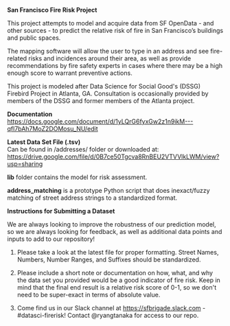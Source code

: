 <b>San Francisco Fire Risk Project</b></br>

This project attempts to model and acquire data from SF OpenData - and other sources - to predict the relative risk of fire in San Francisco’s buildings and public spaces.

The mapping software will allow the user to type in an address and see fire-related risks and incidences around their area, as well as provide recommendations by fire safety experts in cases where there may be a high enough score to warrant preventive actions.

This project is modeled after Data Science for Social Good's (DSSG) Firebird Project in Atlanta, GA. Consultation is occasionally provided by members of the DSSG and former members of the Atlanta project.

<b>Documentation</b></br>
https://docs.google.com/document/d/1yLQrG6fyxGw2z1n9ikM---qfl7bAh7MoZ2DOMosu_NU/edit

<b>Latest Data Set File (.tsv)</b></br>
Can be found in /addresses/ folder or downloaded at:
https://drive.google.com/file/d/0B7ce50Tgcva8RnBEU2VTVVlkLWM/view?usp=sharing

<b>lib</b> folder contains the model for risk assessment.

<b>address_matching</b> is a prototype Python script that does inexact/fuzzy matching of street address strings to a standardized format.

<b>Instructions for Submitting a Dataset</b></br>

We are always looking to improve the robustness of our prediction model, so we are always looking for feedback, as well as additional data points and inputs to add to our repository!

1.  Please take a look at the latest file for proper formatting.  Street Names, Numbers, Number Ranges, and Suffixes should be standardized.

2.  Please include a short note or documentation on how, what, and why the data set you provided would be a good indicator of fire risk.  Keep in mind that the final end result is a relative risk score of 0-1, so we don't need to be super-exact in terms of absolute value.

3.  Come find us in our Slack channel at https://sfbrigade.slack.com - #datasci-firerisk!  Contact @ryangtanaka for access to our repo.
